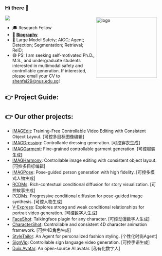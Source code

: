 ### Hi there 👋 
![](https://komarev.com/ghpvc/?username=muzishen&color=blue)
<img src="https://github-readme-stats.vercel.app/api?username=muzishen&show_icons=true" alt="logo" height="200" align="right" style="margin: 5px; margin-bottom: 20px;" />

- 🎓 Research Fellow
- 📖  [**Biography**](https://muzishen.github.io/)
- 🔭 Large Model Safety; AIGC; Agent; Detection; Segmentation; Retrieval; ReID; 
- :smile: PS: I am seeking self-motivated Ph.D., M.S., and undergraduate students interested in multimodal safety and controllable generation. If interested, please email your CV to shenfei29@nus.edu.sg!

## 👉 **Project Guide:**  
## 👉 **Our other projects:**  
- [IMAGEdit](https://github.com/XWH-A/IMAGEdit): Training-Free Controllable Video Editing with Consistent Object Layout.  [可控多目标图像编辑]
- [IMAGDressing](https://github.com/muzishen/IMAGDressing): Controllable dressing generation. [可控穿衣生成]
- [IMAGGarment](https://github.com/muzishen/IMAGGarment): Fine-grained controllable garment generation.  [可控服装生成]
- [IMAGHarmony](https://github.com/muzishen/IMAGHarmony): Controllable image editing with consistent object layout.  [可控多目标编辑]
- [IMAGPose](https://github.com/muzishen/IMAGPose): Pose-guided person generation with high fidelity.  [可控多模式人物生成]
- [RCDMs](https://github.com/muzishen/RCDMs): Rich-contextual conditional diffusion for story visualization.  [可控故事生成]
- [PCDMs](https://github.com/tencent-ailab/PCDMs): Progressive conditional diffusion for pose-guided image synthesis. [可控人物生成]
- [V-Express](https://github.com/tencent-ailab/V-Express/): Explores strong and weak conditional relationships for portrait video generation. [可控数字人生成]
- [FaceShot](https://github.com/open-mmlab/FaceShot/): Talkingface plugin for any character. [可控动漫数字人生成]
- [CharacterShot](https://github.com/Jeoyal/CharacterShot): Controllable and consistent 4D character animation framework. [可控4D角色生成]
- [StyleTailor](https://github.com/mahb-THU/StyleTailor): An Agent for personalized fashion styling. [个性化时尚Agent]
- [SignVip](https://github.com/umnooob/signvip/): Controllable sign language video generation. [可控手语生成]
- [Duix.Avatar](https://github.com/duixcom/Duix.Avatar): An open-source AI avatar. [私有化数字人]

